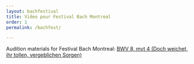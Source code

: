 ```yaml
---
layout: bachfestival
title: Video pour Festival Bach Montreal
order: 1
permalink: /bachfest/

---
```



Audition materials for Festival Bach Montreal: [BWV 8, mvt 4 (Doch weichet, ihr tollen, vergeblichen Sorgen)](https://photos.google.com/share/AF1QipMS7nooyveJrJ8SaUeCTPdOaKxs3Ru6dV-MGa6Car_2-UISqEz30z3eMt7jlx7EAg?key=MEhQOHdPemtoVm51TlhaUDFmN05XNm41akRTTFRR) 

